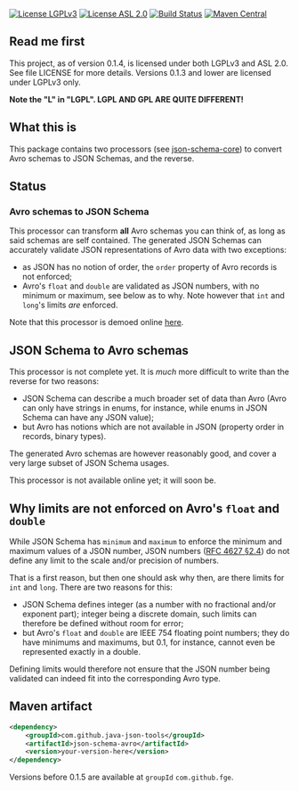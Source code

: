 [![License LGPLv3][LGPLv3 badge]][LGPLv3]
[![License ASL 2.0][ASL 2.0 badge]][ASL 2.0]
[![Build Status][Travis badge]][Travis]
[![Maven Central][Maven Central badge]][Maven]

## Read me first

This project, as of version 0.1.4, is licensed under both LGPLv3 and ASL 2.0. See
file LICENSE for more details. Versions 0.1.3 and lower are licensed under LGPLv3
only.

**Note the "L" in "LGPL". LGPL AND GPL ARE QUITE DIFFERENT!**

## What this is

This package contains two processors (see
[json-schema-core](https://github.com/java-json-tools/json-schema-core)) to
convert Avro schemas to JSON Schemas, and the reverse.

## Status

### Avro schemas to JSON Schema

This processor can transform **all** Avro schemas you can think of, as long as said schemas
are self contained. The generated JSON Schemas can accurately validate JSON representations of Avro
data with two exceptions:

* as JSON has no notion of order, the `order` property of
  Avro records is not enforced;
* Avro's `float` and `double` are validated as JSON numbers, with no minimum or
  maximum, see below as to why. Note however that `int`
  and `long`'s limits *are* enforced.

Note that this processor is demoed online
[here](http://json-schema-validator.herokuapp.com/avro.jsp).

## JSON Schema to Avro schemas

This processor is not complete yet. It is *much* more difficult to write than the reverse for two
reasons:

* JSON Schema can describe a much broader set of data than Avro (Avro can only have strings in
  enums, for instance, while enums in JSON Schema can have any JSON value);
* but Avro has notions which are not available in JSON (property order in records, binary types).

The generated Avro schemas are however reasonably good, and cover a very large subset of JSON
Schema usages.

This processor is not available online yet; it will soon be.

## Why limits are not enforced on Avro's `float` and `double`

While JSON Schema has `minimum` and `maximum` to enforce the minimum and maximum values of a JSON
number, JSON numbers ([RFC 4627 §2.4](https://tools.ietf.org/html/rfc4627#section-2.4)) do not
define any limit to the scale and/or precision of numbers.

That is a first reason, but then one should ask why then, are there limits for `int` and `long`.
There are two reasons for this:

* JSON Schema defines integer (as a number with no fractional and/or exponent part); integer being
  a discrete domain, such limits can therefore be defined without room for error;
* but Avro's `float` and `double` are IEEE 754 floating point numbers; they do have minimums and
  maximums, but 0.1, for instance, cannot even be represented exactly in a double.

Defining limits would therefore not ensure that the JSON number being validated can indeed fit
into the corresponding Avro type.

## Maven artifact

```xml
<dependency>
    <groupId>com.github.java-json-tools</groupId>
    <artifactId>json-schema-avro</artifactId>
    <version>your-version-here</version>
</dependency>
```

Versions before 0.1.5 are available at `groupId` `com.github.fge`.

[LGPLv3 badge]: https://img.shields.io/:license-LGPLv3-blue.svg
[LGPLv3]: http://www.gnu.org/licenses/lgpl-3.0.html
[ASL 2.0 badge]: https://img.shields.io/:license-Apache%202.0-blue.svg
[ASL 2.0]: http://www.apache.org/licenses/LICENSE-2.0.html
[Travis Badge]: https://api.travis-ci.org/java-json-tools/json-schema-avro.svg?branch=master
[Travis]: https://travis-ci.org/java-json-tools/json-schema-avro
[Maven Central badge]: https://img.shields.io/maven-central/v/com.github.java-json-tools/json-schema-avro.svg
[Maven]: https://search.maven.org/artifact/com.github.java-json-tools/json-schema-avro
